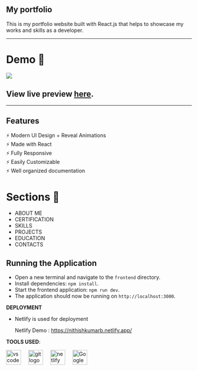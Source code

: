 ## My portfolio
<p>This is my portfolio website built with React.js that helps to showcase my works and skills as a developer.</p>

---

# Demo :movie_camera:

![](./images/demo.png)

## View live preview [here](https://nithishkumarb.netlify.app/).

---

## Features

⚡️ Modern UI Design + Reveal Animations\
⚡️ Made with React\
⚡️ Fully Responsive\
⚡️ Easily Customizable\
⚡️ Well organized documentation

# Sections :bookmark:

- ABOUT ME
- CERTIFICATION
- SKILLS
- PROJECTS
- EDUCATION
- CONTACTS

## Running the Application
 
   - Open a new terminal and navigate to the `frontend` directory.
   - Install dependencies: `npm install`.
   - Start the frontend application: `npm run dev`.
   - The application should now be running on `http://localhost:3000`.


 **DEPLOYMENT**
 
   - Netlify is used for deployment
    <p align="1eft">Netlify Demo : https://nithishkumarb.netlify.app/</p> 

**TOOLS USED**:
 <div align="left">
  <img src="https://cdn.simpleicons.org/visualstudiocode/007ACC" height="40" alt="vscode logo"  />
  <img width="12" />
  <img src="https://cdn.simpleicons.org/git/F05032" height="40" alt="git logo"  />
  <img width="12" />
  <img src="https://cdn.simpleicons.org/netlify/00C7B7" height="40" alt="netlify logo"  />
  <img width="12" />
  <img src="https://upload.wikimedia.org/wikipedia/commons/thumb/e/e1/Google_Chrome_icon_%28February_2022%29.svg/72px-Google_Chrome_icon_%28February_2022%29.svg.png" height="40" alt="Google chrome logo"  />
</div>
